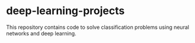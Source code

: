 # deep-learning-projects
This repository contains code to solve classification problems using neural networks and deep learning.
